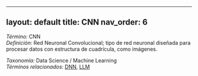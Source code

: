 
---
layout: default
title: CNN
nav_order: 6
---

*Término:* CNN  
*Definición:* Red Neuronal Convolucional; tipo de red neuronal diseñada para procesar datos con estructura de cuadrícula, como imágenes.

*Taxonomía:* Data Science / Machine Learning  
*Términos relacionados:* [DNN](https://maleniski.github.io/diccionario-angl-tec-mx/docs/alfabeticamente/D/dnn/), [LLM](https://maleniski.github.io/diccionario-angl-tec-mx/docs/alfabeticamente/L/llm/)
